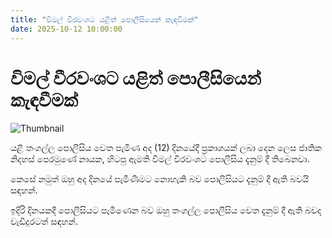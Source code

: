 ```yaml
---
title: "විමල් වීරවංශට යළිත් පොලීසියෙන් කැඳවීමක්"
date: 2025-10-12 10:00:00
---
```


# විමල් වීරවංශට යළිත් පොලීසියෙන් කැඳවීමක්

![Thumbnail](https://helakuru.sgp1.cdn.digitaloceanspaces.com/esana/images/lib/wimal-archived.jpg)

යළි තංගල්ල පොලීසිය වෙත පැමිණ අද (12) දිනයේදී ප්‍රකාශයක් ලබා දෙන ලෙස ජාතික නිදහස් පෙරමුණේ නායක, හිටපු ඇමති විමල් වීරවංශට පොලීසිය දැනුම් දී තිබෙනවා.

කෙසේ නමුත් ඔහු අද දිනයේ පැමිණීමට නොහැකි බව පොලීසියට දැනුම් දී ඇති බවයි සඳහන්.

ඉදිරි දිනයකදී පොලීසියට පැමිණෙන බව ඔහු තංගල්ල පොලීසිය වෙත දැනුම් දී ඇති බවද වැඩිදුරටත් සඳහන්.

